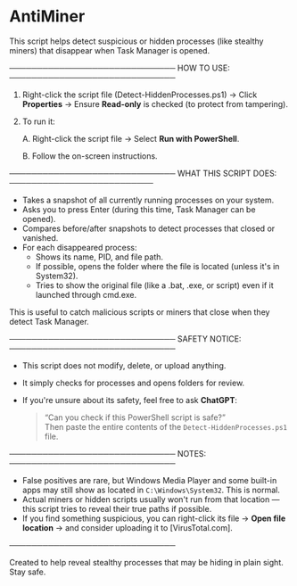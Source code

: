 # AntiMiner

This script helps detect suspicious or hidden processes (like stealthy miners) that disappear when Task Manager is opened.

──────────────────────────────
 HOW TO USE:
──────────────────────────────

1. Right-click the script file (Detect-HiddenProcesses.ps1) → Click **Properties** → Ensure **Read-only** is checked (to protect from tampering).

2. To run it:

   A. Right-click the script file → Select **Run with PowerShell**.

   B. Follow the on-screen instructions.

──────────────────────────────
 WHAT THIS SCRIPT DOES:
──────────────────────────

- Takes a snapshot of all currently running processes on your system.
- Asks you to press Enter (during this time, Task Manager can be opened).
- Compares before/after snapshots to detect processes that closed or vanished.
- For each disappeared process:
   - Shows its name, PID, and file path.
   - If possible, opens the folder where the file is located (unless it's in System32).
   - Tries to show the original file (like a .bat, .exe, or script) even if it launched through cmd.exe.

This is useful to catch malicious scripts or miners that close when they detect Task Manager.

──────────────────────────────
 SAFETY NOTICE:
──────────────────────────────

- This script does not modify, delete, or upload anything.
- It simply checks for processes and opens folders for review.
- If you're unsure about its safety, feel free to ask **ChatGPT**:

   > “Can you check if this PowerShell script is safe?”  
   > Then paste the entire contents of the `Detect-HiddenProcesses.ps1` file.

──────────────────────────────
 NOTES:
──────────────────────────────

- False positives are rare, but Windows Media Player and some built-in apps may still show as located in `C:\Windows\System32`. This is normal.
- Actual miners or hidden scripts usually won't run from that location — this script tries to reveal their true paths if possible.
- If you find something suspicious, you can right-click its file → **Open file location** → and consider uploading it to [VirusTotal.com].

──────────────────────────────

Created to help reveal stealthy processes that may be hiding in plain sight.
Stay safe.
